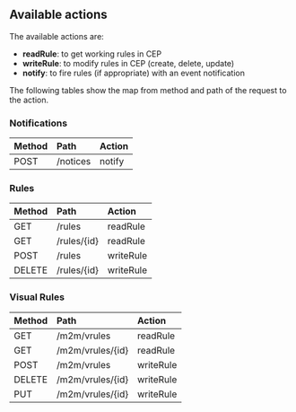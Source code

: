 <a name="actions"></a>

## Available actions

The available actions are:

-   **readRule**: to get working rules in CEP
-   **writeRule**: to modify rules in CEP (create, delete, update)
-   **notify**: to fire rules (if appropriate) with an event notification

The following tables show the map from method and path of the request to the action.

### Notifications

| Method | Path     | Action |
| ------ | :------- | :----- |
| POST   | /notices | notify |

### Rules

| Method | Path        | Action    |
| ------ | :---------- | :-------- |
| GET    | /rules      | readRule  |
| GET    | /rules/{id} | readRule  |
| POST   | /rules      | writeRule |
| DELETE | /rules/{id} | writeRule |

### Visual Rules

| Method | Path             | Action    |
| ------ | :--------------- | :-------- |
| GET    | /m2m/vrules      | readRule  |
| GET    | /m2m/vrules/{id} | readRule  |
| POST   | /m2m/vrules      | writeRule |
| DELETE | /m2m/vrules/{id} | writeRule |
| PUT    | /m2m/vrules/{id} | writeRule |
